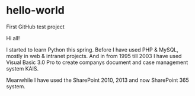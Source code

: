 # hello-world
First GitHub test project

Hi all!

I started to learn Python this spring. 
Before I have used PHP & MySQL, mostly in web & intranet projects.
And in from 1995 till 2003 I have used Visual Basic 3.0 Pro to create companys document and case management system KAIS.

Meanwhile I have used the SharePoint 2010, 2013 and now SharePoint 365 system. 
